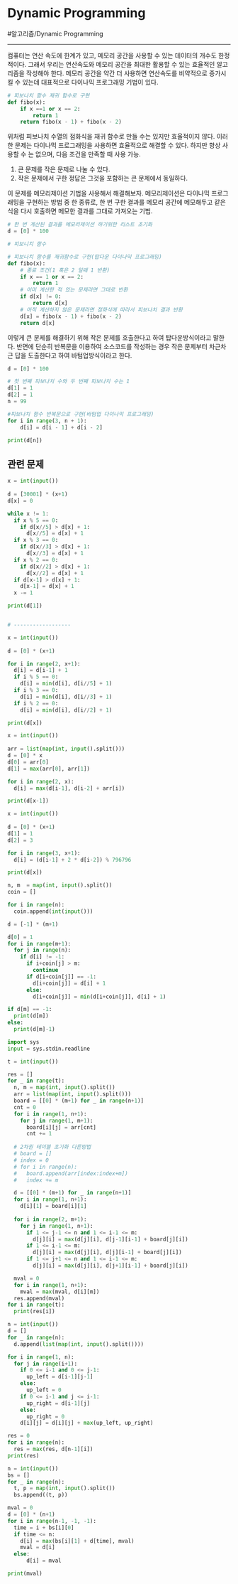 # Dynamic Programming
#알고리즘/Dynamic Programming

---
컴퓨터는 연산 속도에 한계가 있고, 메모리 공간을 사용할 수 있는 데이터의 개수도 한정적이다. 그래서 우리는 연산속도와 메모리 공간을 최대한 활용할 수 있는 효율적인 알고리즘을 작성해야 한다. 메모리 공간을 약간 더 사용하면 연산속도를 비약적으로 증가시킬 수 있는데 대표적으로 다이나믹 프로그래밍 기법이 있다.

```python
# 피보나치 함수 재귀 함수로 구현
def fibo(x):
    if x ==1 or x == 2:
        return 1
    return fibo(x - 1) + fibo(x - 2)
```

위처럼 피보나치 수열의 점화식을 재귀 함수로 만들 수는 있지만 효율적이지 않다.
이러한 문제는 다이나믹 프로그래밍을 사용하면 효율적으로 해결할 수 있다. 하지만 항상 사용할 수 는 없으며, 다음 조건을 만족할 때 사용 가능.

1. 큰 문제를 작은 문제로 나눌 수 있다.
2. 작은 문제에서 구한 정답은 그것을 포함하는 큰 문제에서 동일하다.

이 문제를 메모리제이션 기법을 사용해서 해결해보자. 메모리제이션은 다이나믹 프로그래밍을 구현하는 방법 중 한 종류로, 한 번 구한 결과를 메모리 공간에 메모해두고 같은식을 다시 호출하면 메모한 결과를 그대로 가져오는 기법.

```python
# 한 번 계산된 결과를 메모리제이션 하기위한 리스트 초기화
d = [0] * 100

# 피보니치 함수

# 피보나치 함수를 재귀함수로 구현(탑다운 다이나믹 프로그래밍)
def fibo(x):
    # 종료 조건(1 혹은 2 일때 1 반환)
    if x == 1 or x == 2:
        return 1
    # 이미 계산한 적 있는 문제라면 그대로 반환
    if d[x] != 0:
        return d[x]
    # 아직 계산하지 않은 문제라면 점화식에 따라서 피보나치 결과 반환
    d[x] = fibo(x - 1) + fibo(x - 2)
    return d[x]
```

이렇게 큰 문제를 해결하기 위해 작은 문제를 호출한다고 하여 탑다운방식이라고 말한다. 반면에 단순히 반복문을 이용하여 소스코드를 작성하는 경우 작은 문제부터 차근차근 답을 도출한다고 하여 바텀업방식이라고 한다.

```python
d = [0] * 100

# 첫 번째 피보나치 수와 두 번째 피보나치 수는 1
d[1] = 1
d[2] = 1
n = 99

#피보나치 함수 반복문으로 구현(바텀업 다이나믹 프로그래밍)
for i in range(3, n + 1):
    d[i] = d[i - 1] + d[i - 2] 

print(d[n])
```

## 관련 문제

```python
x = int(input())
 
d = [30001] * (x+1)
d[x] = 0

while x != 1:
  if x % 5 == 0:
    if d[x//5] > d[x] + 1:
      d[x//5] = d[x] + 1
  if x % 3 == 0:
    if d[x//3] > d[x] + 1:
      d[x//3] = d[x] + 1
  if x % 2 == 0:
    if d[x//2] > d[x] + 1:
      d[x//2] = d[x] + 1
  if d[x-1] > d[x] + 1:
    d[x-1] = d[x] + 1
  x -= 1

print(d[1])


# ------------------

x = int(input())
 
d = [0] * (x+1)

for i in range(2, x+1):
  d[i] = d[i-1] + 1
  if i % 5 == 0:
    d[i] = min(d[i], d[i//5] + 1)
  if i % 3 == 0:
    d[i] = min(d[i], d[i//3] + 1)
  if i % 2 == 0:
    d[i] = min(d[i], d[i//2] + 1)

print(d[x])
```

```python
x = int(input())
 
arr = list(map(int, input().split()))
d = [0] * x
d[0] = arr[0]
d[1] = max(arr[0], arr[1])

for i in range(2, x):
  d[i] = max(d[i-1], d[i-2] + arr[i])

print(d[x-1])
```

```python
x = int(input())
 
d = [0] * (x+1)
d[1] = 1
d[2] = 3

for i in range(3, x+1):
  d[i] = (d[i-1] + 2 * d[i-2]) % 796796

print(d[x]) 
```

```python
n, m  = map(int, input().split())
coin = []

for i in range(n):
  coin.append(int(input()))

d = [-1] * (m+1)

d[0] = 1
for i in range(m+1):
  for j in range(n):
    if d[i] != -1:
      if i+coin[j] > m:
        continue
      if d[i+coin[j]] == -1:
        d[i+coin[j]] = d[i] + 1
      else:
        d[i+coin[j]] = min(d[i+coin[j]], d[i] + 1)

if d[m] == -1:
  print(d[m])
else:
  print(d[m]-1)
```

```python
import sys
input = sys.stdin.readline

t = int(input())

res = []
for _ in range(t):
  n, m = map(int, input().split())
  arr = list(map(int, input().split()))
  board = [[0] * (m+1) for _ in range(n+1)]
  cnt = 0
  for i in range(1, n+1):
    for j in range(1, m+1):
      board[i][j] = arr[cnt]
      cnt += 1
      
  # 2차원 테이블 초기화 다른방법
  # board = []
  # index = 0
  # for i in range(n):
  #   board.append(arr[index:index+m])
  #   index += m

  d = [[0] * (m+1) for _ in range(n+1)]
  for i in range(1, n+1):
    d[i][1] = board[i][1]
    
  for i in range(2, m+1):
    for j in range(1, n+1):
      if 1 <= j-1 <= n and 1 <= i-1 <= m:
        d[j][i] = max(d[j][i], d[j-1][i-1] + board[j][i])
      if 1 <= i-1 <= m:
        d[j][i] = max(d[j][i], d[j][i-1] + board[j][i])
      if 1 <= j+1 <= n and 1 <= i-1 <= m:
        d[j][i] = max(d[j][i], d[j+1][i-1] + board[j][i])

  mval = 0
  for i in range(1, n+1):
    mval = max(mval, d[i][m])
  res.append(mval)
for i in range(t):
  print(res[i])
```

```python
n = int(input())
d = []
for _ in range(n):
  d.append(list(map(int, input().split())))

for i in range(1, n):
  for j in range(i+1):
    if 0 <= i-1 and 0 <= j-1:
      up_left = d[i-1][j-1]
    else:
      up_left = 0
    if 0 <= i-1 and j <= i-1:
      up_right = d[i-1][j]
    else:
      up_right = 0
    d[i][j] = d[i][j] + max(up_left, up_right)

res = 0
for i in range(n):
  res = max(res, d[n-1][i])
print(res)
```

```python
n = int(input())
bs = []
for _ in range(n):
  t, p = map(int, input().split())
  bs.append((t, p))

mval = 0
d = [0] * (n+1)
for i in range(n-1, -1, -1):
  time = i + bs[i][0]
  if time <= n:
    d[i] = max(bs[i][1] + d[time], mval)
    mval = d[i]
  else:
      d[i] = mval

print(mval)
```